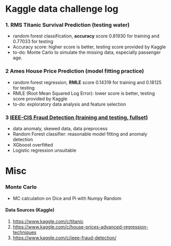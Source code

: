 # Kaggle data challenge log
### 1. RMS Titanic Survival Prediction (testing water)
- random forest classification, **accuracy** score 0.81930 for training and 0.77033 for testing
- Accuracy score: higher score is better, testing score provided by Kaggle
- to-do: Monte Carlo to simulate the missing data, especially passenger age.
### 2 Ames House Price Prediction (model fitting practice)
- random forest regression, **RMLE** score 0.14319 for training and 0.18125 for testing 
- RMLE (Root Mean Squared Log Error): lower score is better, testing score provided by Kaggle
- to-do: exploratory data analysis and feature selection
### 3 [IEEE-CIS Fraud Detection (training and testing, fullset)](https://github.com/er1czz/kaggle/blob/master/Fraud_Detection_fullset.ipynb)
- data anomaly, skewed data, data preprocess
- Random Forest classifier: reasonable model fitting and anomaly detection 
- XGboost overfitted
- Logistic regression unsuitable

# Misc
### Monte Carlo
- MC calculation on Dice and Pi with Numpy Random

#### Data Sources (Kaggle)  
1. https://www.kaggle.com/c/titanic  
2. https://www.kaggle.com/c/house-prices-advanced-regression-techniques  
3. https://www.kaggle.com/c/ieee-fraud-detection/  
